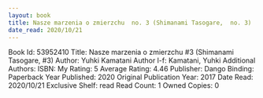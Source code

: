 ```yaml
---
layout: book
title: Nasze marzenia o zmierzchu  no. 3 (Shimanami Tasogare,  no. 3)
date_read: 2020/10/21
---
```


Book Id: 53952410
Title: Nasze marzenia o zmierzchu #3 (Shimanami Tasogare, #3)
Author: Yuhki Kamatani
Author l-f: Kamatani, Yuhki
Additional Authors: 
ISBN: 
My Rating: 5
Average Rating: 4.46
Publisher: Dango
Binding: Paperback
Year Published: 2020
Original Publication Year: 2017
Date Read: 2020/10/21
Exclusive Shelf: read
Read Count: 1
Owned Copies: 0

